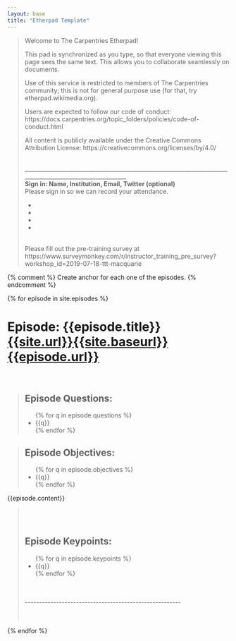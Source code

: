 ```yaml
---
layout: base
title: "Etherpad Template"
---
```

<blockquote>
<p>Welcome to The Carpentries Etherpad!</p>

<p>This pad is synchronized as you type, so that everyone viewing this page sees the same text. This allows you to collaborate seamlessly on documents.</p>

<p>Use of this service is restricted to members of The Carpentries community; this is not for general purpose use (for that, try etherpad.wikimedia.org).</p>

<p>Users are expected to follow our code of conduct: https://docs.carpentries.org/topic_folders/policies/code-of-conduct.html</p>

<p>All content is publicly available under the Creative Commons Attribution License: https://creativecommons.org/licenses/by/4.0/</p>
<br/> ____________________________________________________________________________________________________________
<br/>
<b>Sign in: Name, Institution, Email, Twitter (optional)</b><br/>
Please sign in so we can record your attendance.<br/>
<ul>
  <li>&nbsp;</li>
  <li>&nbsp;</li>
  <li>&nbsp;</li>
  <li>&nbsp;</li>
</ul>
<br/>
Please fill out the pre-training survey at https://www.surveymonkey.com/r/instructor_training_pre_survey?workshop_id=2019-07-18-ttt-macquarie
 
</blockquote> 




{% comment %}
Create anchor for each one of the episodes.
{% endcomment %}

{% for episode in site.episodes %}
<h1>Episode: {{episode.title}} <a href="{{site.url}}{{site.baseurl}}{{episode.url}}">{{site.url}}{{site.baseurl}}{{episode.url}}</a></h1>

<br/>
<blockquote>
<h2>Episode Questions:</h2>
<ul>
{% for q in episode.questions %}
<li>{{q}}</li>
{% endfor %}
</ul>
</blockquote>

<blockquote>
<h2>Episode Objectives:</h2>
<ul>
{% for q in episode.objectives %}
<li>{{q}}</li>
{% endfor %}
</ul>
</blockquote>



{{episode.content}}

<blockquote>
  <br/><br/>
<h2>Episode Keypoints:</h2>
<ul>
{% for q in episode.keypoints %}
<li>{{q}}</li>
{% endfor %}
</ul>
<br/><br/>
-------------------------------------------------------<br/><br/><br/>

</blockquote>




{% endfor %}



<script>  window.onload = function() {

$( "h1, h2, h3" ).not("blockquote h2").before("<br style='line-height:0px'/><br/>").after("<br/>").wrap("<b>");
$("h2").wrap("<i>");
$("h3").wrap("<u>");

$( "p").not('blockquote p').remove();
$( "ul").not('blockquote ul').remove();
$(".navbar").remove();
$( "div.source").not('blockquote div.source').remove();
//https://stackoverflow.com/a/12679823/263449
$($('ol').get().reverse()).each(function(){
  $(this).replaceWith($('<ul>'+$(this).html()+'</ul>'))
})
$("blockquote.solution").remove();
$("blockquote.challenge h2").each(function(){
  var oldtext = $(this).text();
  $(this).text("Exercise: "+oldtext).before("<br/><br/>").wrap("<b>").wrap("<i>");
});
$("blockquote.callout h2").each(function(){
  var oldtext = $(this).text();
  $(this).text("Callout: "+oldtext).before("<br/><br/>").wrap("<b>").wrap("<i>");
  
});
$("blockquote.discussion h2").each(function(){
  var oldtext = $(this).text();
  $(this).text("Discussion: "+oldtext).before("<br/><br/>").wrap("<b>").wrap("<i>");
  
});

    console.log("hi");
  }

</script>